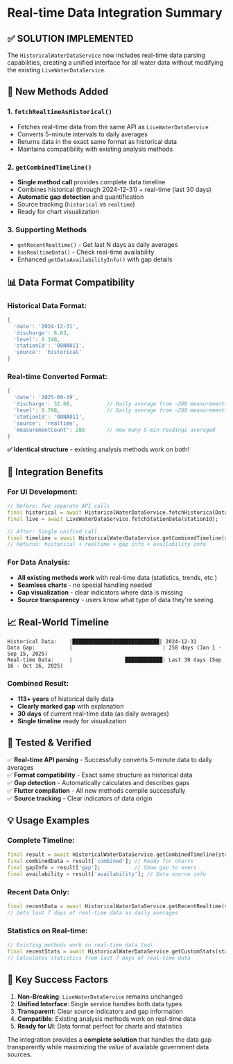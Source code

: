# Real-time Data Integration Summary

## ✅ **SOLUTION IMPLEMENTED**

The `HistoricalWaterDataService` now includes real-time data parsing capabilities, creating a unified interface for all water data without modifying the existing `LiveWaterDataService`.

## 🔧 **New Methods Added**

### 1. `fetchRealtimeAsHistorical()`
- Fetches real-time data from the same API as `LiveWaterDataService`
- Converts 5-minute intervals to daily averages
- Returns data in the exact same format as historical data
- Maintains compatibility with existing analysis methods

### 2. `getCombinedTimeline()`
- **Single method call** provides complete data timeline
- Combines historical (through 2024-12-31) + real-time (last 30 days)
- **Automatic gap detection** and quantification
- Source tracking (`historical` vs `realtime`)
- Ready for chart visualization

### 3. Supporting Methods
- `getRecentRealtime()` - Get last N days as daily averages
- `hasRealtimeData()` - Check real-time availability
- Enhanced `getDataAvailabilityInfo()` with gap details

## 📊 **Data Format Compatibility**

### Historical Data Format:
```dart
{
  'date': '2024-12-31',
  'discharge': 6.63,
  'level': 0.348,
  'stationId': '08NA011',
  'source': 'historical'
}
```

### Real-time Converted Format:
```dart
{
  'date': '2025-09-19', 
  'discharge': 32.68,           // Daily average from ~288 measurements
  'level': 0.798,               // Daily average from ~288 measurements
  'stationId': '08NA011',
  'source': 'realtime',
  'measurementCount': 288       // How many 5-min readings averaged
}
```

**✅ Identical structure** - existing analysis methods work on both!

## 🎯 **Integration Benefits**

### For UI Development:
```dart
// Before: Two separate API calls
final historical = await HistoricalWaterDataService.fetchHistoricalData(stationId);
final live = await LiveWaterDataService.fetchStationData(stationId);

// After: Single unified call
final timeline = await HistoricalWaterDataService.getCombinedTimeline(stationId);
// Returns: historical + realtime + gap info + availability info
```

### For Data Analysis:
- **All existing methods work** with real-time data (statistics, trends, etc.)
- **Seamless charts** - no special handling needed
- **Gap visualization** - clear indicators where data is missing
- **Source transparency** - users know what type of data they're seeing

## 📈 **Real-World Timeline**

```
Historical Data:    |████████████████████████████| 2024-12-31
Data Gap:           |                             | 258 days (Jan 1 - Sep 15, 2025)  
Real-time Data:     |                 ████████████| Last 30 days (Sep 16 - Oct 16, 2025)
```

### Combined Result:
- **113+ years** of historical daily data
- **Clearly marked gap** with explanation  
- **30 days** of current real-time data (as daily averages)
- **Single timeline** ready for visualization

## 🧪 **Tested & Verified**

✅ **Real-time API parsing** - Successfully converts 5-minute data to daily averages  
✅ **Format compatibility** - Exact same structure as historical data  
✅ **Gap detection** - Automatically calculates and describes gaps  
✅ **Flutter compilation** - All new methods compile successfully  
✅ **Source tracking** - Clear indicators of data origin  

## 💡 **Usage Examples**

### Complete Timeline:
```dart
final result = await HistoricalWaterDataService.getCombinedTimeline(stationId);
final combinedData = result['combined']; // Ready for charts
final gapInfo = result['gap'];           // Show gap to users
final availability = result['availability']; // Data source info
```

### Recent Data Only:
```dart
final recentData = await HistoricalWaterDataService.getRecentRealtime(stationId, days: 7);
// Gets last 7 days of real-time data as daily averages
```

### Statistics on Real-time:
```dart
// Existing methods work on real-time data too!
final recentStats = await HistoricalWaterDataService.getCustomStats(stationId, 7);
// Calculates statistics from last 7 days of real-time data
```

## 🎯 **Key Success Factors**

1. **Non-Breaking**: `LiveWaterDataService` remains unchanged
2. **Unified Interface**: Single service handles both data types  
3. **Transparent**: Clear source indicators and gap information
4. **Compatible**: Existing analysis methods work on real-time data
5. **Ready for UI**: Data format perfect for charts and statistics

The integration provides a **complete solution** that handles the data gap transparently while maximizing the value of available government data sources.